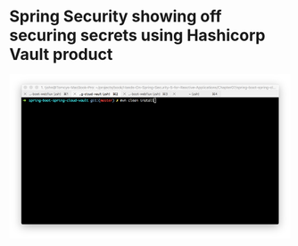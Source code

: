 # Spring Security showing off securing secrets using Hashicorp Vault product
<img src="../screenshots/3.1.png" alt="" align="center">  
